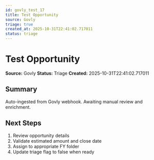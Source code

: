 ```yaml
---
id: govly_test_17
title: Test Opportunity
source: Govly
triage: true
created_at: 2025-10-31T22:41:02.717011
status: triage
---
```


# Test Opportunity

**Source:** Govly
**Status:** Triage
**Created:** 2025-10-31T22:41:02.717011

## Summary

Auto-ingested from Govly webhook. Awaiting manual review and enrichment.

## Next Steps

1. Review opportunity details
2. Validate estimated amount and close date
3. Assign to appropriate FY folder
4. Update triage flag to false when ready
